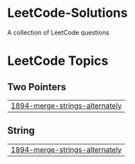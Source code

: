 # LeetCode-Solutions
A collection of LeetCode questions

<!---LeetCode Topics Start-->
# LeetCode Topics
## Two Pointers
|  |
| ------- |
| [1894-merge-strings-alternately](https://github.com/antgoing/LeetCode-Solutions/tree/master/1894-merge-strings-alternately) |
## String
|  |
| ------- |
| [1894-merge-strings-alternately](https://github.com/antgoing/LeetCode-Solutions/tree/master/1894-merge-strings-alternately) |
<!---LeetCode Topics End-->